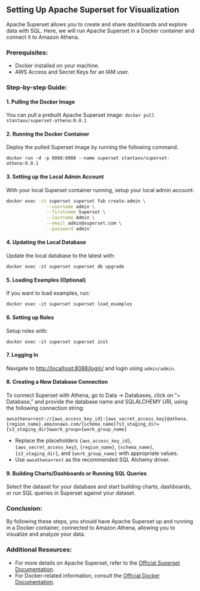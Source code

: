 ## Setting Up Apache Superset for Visualization

Apache Superset allows you to create and share dashboards and explore data with SQL. Here, we will run Apache Superset in a Docker container and connect it to Amazon Athena.

### Prerequisites:

-   Docker installed on your machine.
-   AWS Access and Secret Keys for an IAM user.

### Step-by-step Guide:

#### 1. **Pulling the Docker Image**

You can pull a prebuilt Apache Superset image:
`docker pull stantaov/superset-athena:0.0.1` 

#### 2. **Running the Docker Container**

Deploy the pulled Superset image by running the following command.

`docker run -d -p 8088:8088 --name superset stantaov/superset-athena:0.0.1` 

#### 3. **Setting up the Local Admin Account**

With your local Superset container running, setup your local admin account:
```sh
docker exec -it superset superset fab create-admin \
               --username admin \
               --firstname Superset \
               --lastname Admin \
               --email admin@superset.com \
               --password admin` 
```
#### 4. **Updating the Local Database**

Update the local database to the latest with:

`docker exec -it superset superset db upgrade` 

#### 5. **Loading Examples (Optional)**

If you want to load examples, run:

`docker exec -it superset superset load_examples` 

#### 6. **Setting up Roles**

Setup roles with:

`docker exec -it superset superset init` 

#### 7. **Logging In**

Navigate to [http://localhost:8088/login/](http://localhost:8088/login/) and login using `admin/admin`.

#### 8. **Creating a New Database Connection**

To connect Superset with Athena, go to Data → Databases, click on “+ Database,” and provide the database name and SQLALCHEMY URI, using the following connection string:

`awsathena+rest://{aws_access_key_id}:{aws_secret_access_key}@athena.{region_name}.amazonaws.com/{schema_name}?s3_staging_dir={s3_staging_dir}&work_group={work_group_name}` 

- Replace the placeholders `{aws_access_key_id}`, `{aws_secret_access_key}`, `{region_name}`, `{schema_name}`, `{s3_staging_dir}`, and `{work_group_name}` with appropriate values.
- Use `awsathena+rest` as the recommended SQL Alchemy driver.

#### 9. **Building Charts/Dashboards or Running SQL Queries**

Select the dataset for your database and start building charts, dashboards, or run SQL queries in Superset against your dataset.

### Conclusion:

By following these steps, you should have Apache Superset up and running in a Docker container, connected to Amazon Athena, allowing you to visualize and analyze your data.

### Additional Resources:

-   For more details on Apache Superset, refer to the [Official Superset Documentation](https://superset.apache.org/docs/introduction).
-   For Docker-related information, consult the [Official Docker Documentation](https://docs.docker.com/get-started/overview/).
